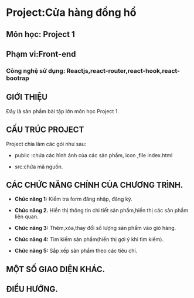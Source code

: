 # Project:Cửa hàng đồng hồ

## Môn học: Project 1
## Phạm vi:Front-end
### Công nghệ sử dụng: Reactjs,react-router,react-hook,react-bootrap
## GIỚI THIỆU
Đây là sản phẩm bài tập lớn môn học Project 1.
## CẤU TRÚC PROJECT
Project chia làm các gói như sau:
  * public :chứa các hình ảnh của các sản phẩm, icon ,file index.html

  * src:chứa mã nguồn.
  
## CÁC CHỨC NĂNG CHÍNH CỦA CHƯƠNG TRÌNH.
* **Chức năng 1:** Kiểm tra form đăng nhập, đăng ký.

* **Chức năng 2.** Hiển thị thông tin chi tiết sản phẩm,hiển thị các sản phẩm liên quan.

* **Chức năng 3:** Thêm,xóa,thay đổi số lượng sản phẩm vào giỏ hàng.

* **Chức năng 4:** Tìm kiếm sản phẩm(hiển thị gợi ý khi tìm kiếm).

* **Chức năng 5:** Sắp xếp sản phẩm theo các tiêu chí.

## MỘT SỐ GIAO DIỆN KHÁC.



## ĐIỀU HƯỚNG.






